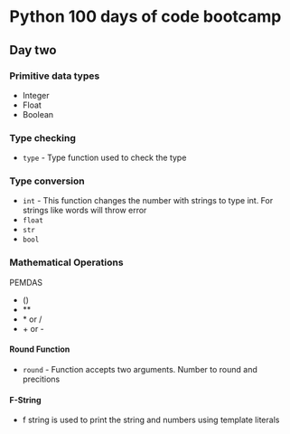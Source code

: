 # Python 100 days of code bootcamp

## Day two

### Primitive data types

- Integer
- Float
- Boolean

### Type checking

- `type` - Type function used to check the type

### Type conversion

- `int` - This function changes the number with strings to type int. For strings like words will throw error
- `float`
- `str`
- `bool`

### Mathematical Operations

PEMDAS

- ()
- \*\*
- \* or /
- \+ or -

#### Round Function

- `round` - Function accepts two arguments. Number to round and precitions

#### F-String

- f string is used to print the string and numbers using template literals
